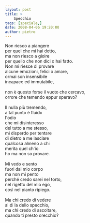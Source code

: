 ```yaml
---
layout: post
title: >
    Specchio
tags: [speciale,]
date: 2008-04-06 19:20:00
author: pietro
---
```

Non riesco a piangere<br/>per quel che mi hai detto,<br/>ma non riesco a gioire<br/>per quello che non dici o hai fatto.<br/>Non mi riesce di provare<br/>alcune emozioni, felici o amare,<br/>ormai son insensibile<br/>incapace ed immutabile,<br/><br/>non è questo forse il vuoto che cercavo,<br/>orrore che temendo eppur speravo?<br/><br/>Il nulla più tremendo,<br/>a tal punto è fluido<br/>l'odio<br/>che mi disinteresso<br/>del tutto a me stesso,<br/>mi disperdo per tentare<br/>di dietro a me lasciare<br/>qualcosa almeno a chi<br/>merita quel ch'io<br/>ho ma non so provare.<br/><br/>Mi vedo e sento<br/>fuori dal mio corpo<br/>ma non mi pento<br/>perché credo sarei nel torto,<br/>nel rigetto del mio ego,<br/>così nel pianto ripiego.<br/><br/>Ma chi credo di vedere<br/>al di la dello specchio,<br/>ma chi credo di ascoltare,<br/>quando ti presto orecchio?

